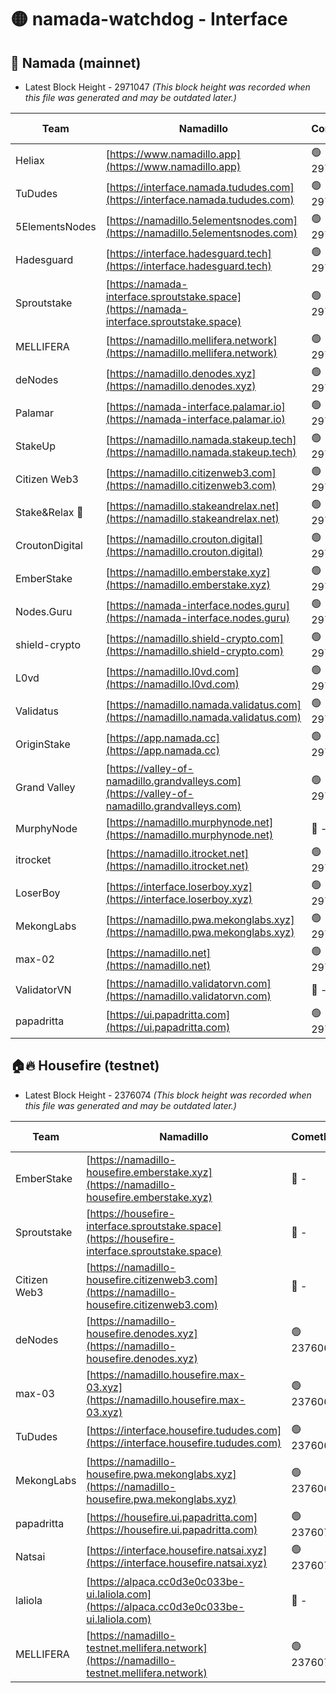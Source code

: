 # 🟡 namada-watchdog - Interface

## 🚀 Namada (mainnet)
- Latest Block Height - 2971047 *(This block height was recorded when this file was generated and may be outdated later.)*

| Team | Namadillo | CometBFT | Indexer | MASP Indexer |
|-|-|-|-|-|
| Heliax | [https://www.namadillo.app](https://www.namadillo.app) | 🟢 2971031 | 🟢 2971030 | 🟢 2971030 |
| TuDudes | [https://interface.namada.tududes.com](https://interface.namada.tududes.com) | 🟢 2971031 | 🟢 2971030 | 🟢 2971031 |
| 5ElementsNodes | [https://namadillo.5elementsnodes.com](https://namadillo.5elementsnodes.com) | 🟢 2971031 | 🟢 2971031 | 🟢 2971031 |
| Hadesguard | [https://interface.hadesguard.tech](https://interface.hadesguard.tech) | 🟢 2971032 | 🟢 2971031 | 🟢 2971031 |
| Sproutstake | [https://namada-interface.sproutstake.space](https://namada-interface.sproutstake.space) | 🟢 2971032 | 🔴 2797937 | 🟢 2971031 |
| MELLIFERA | [https://namadillo.mellifera.network](https://namadillo.mellifera.network) | 🟢 2971033 | 🟢 2971033 | 🟢 2971033 |
| deNodes | [https://namadillo.denodes.xyz](https://namadillo.denodes.xyz) | 🟢 2971034 | 🟢 2971033 | 🟢 2971034 |
| Palamar | [https://namada-interface.palamar.io](https://namada-interface.palamar.io) | 🟢 2971034 | 🟢 2971034 | 🟢 2971034 |
| StakeUp | [https://namadillo.namada.stakeup.tech](https://namadillo.namada.stakeup.tech) | 🟢 2971035 | 🟢 2971035 | 🟢 2971035 |
| Citizen Web3 | [https://namadillo.citizenweb3.com](https://namadillo.citizenweb3.com) | 🟢 2971035 | 🟢 2971035 | 🟢 2971035 |
| Stake&Relax 🦥 | [https://namadillo.stakeandrelax.net](https://namadillo.stakeandrelax.net) | 🟢 2971036 | 🟢 2971036 | 🟢 2971036 |
| CroutonDigital | [https://namadillo.crouton.digital](https://namadillo.crouton.digital) | 🟢 2971037 | 🟢 2971036 | 🟢 2971036 |
| EmberStake | [https://namadillo.emberstake.xyz](https://namadillo.emberstake.xyz) | 🟢 2971037 | 🟢 2971037 | 🟢 2971037 |
| Nodes.Guru | [https://namada-interface.nodes.guru](https://namada-interface.nodes.guru) | 🟢 2971037 | 🟢 2971037 | 🟢 2971037 |
| shield-crypto | [https://namadillo.shield-crypto.com](https://namadillo.shield-crypto.com) | 🟢 2971038 | 🟢 2971037 | 🟢 2971038 |
| L0vd | [https://namadillo.l0vd.com](https://namadillo.l0vd.com) | 🟢 2971039 | 🟢 2971038 | 🟢 2971039 |
| Validatus | [https://namadillo.namada.validatus.com](https://namadillo.namada.validatus.com) | 🟢 2971039 | 🟢 2971039 | 🟢 2971039 |
| OriginStake | [https://app.namada.cc](https://app.namada.cc) | 🟢 2971040 | 🟢 2971040 | 🟢 2971040 |
| Grand Valley | [https://valley-of-namadillo.grandvalleys.com](https://valley-of-namadillo.grandvalleys.com) | 🟢 2971040 | 🟢 2971040 | 🟢 2971040 |
| MurphyNode | [https://namadillo.murphynode.net](https://namadillo.murphynode.net) | 🔴 - | 🔴 - | 🔴 - |
| itrocket | [https://namadillo.itrocket.net](https://namadillo.itrocket.net) | 🟢 2971042 | 🟢 2971042 | 🟢 2971043 |
| LoserBoy | [https://interface.loserboy.xyz](https://interface.loserboy.xyz) | 🟢 2971043 | 🟢 2971043 | 🟢 2971043 |
| MekongLabs | [https://namadillo.pwa.mekonglabs.xyz](https://namadillo.pwa.mekonglabs.xyz) | 🟢 2971044 | 🟢 2971043 | 🟢 2971043 |
| max-02 | [https://namadillo.net](https://namadillo.net) | 🟢 2971044 | 🟢 2971044 | 🟢 2971044 |
| ValidatorVN | [https://namadillo.validatorvn.com](https://namadillo.validatorvn.com) | 🔴 - | 🔴 - | 🔴 - |
| papadritta | [https://ui.papadritta.com](https://ui.papadritta.com) | 🟢 2971047 | 🟢 2971047 | 🟢 2971046 |

## 🏠🔥 Housefire (testnet)
- Latest Block Height - 2376074 *(This block height was recorded when this file was generated and may be outdated later.)*

| Team | Namadillo | CometBFT | Indexer | MASP Indexer |
|-|-|-|-|-|
| EmberStake | [https://namadillo-housefire.emberstake.xyz](https://namadillo-housefire.emberstake.xyz) | 🔴 - | 🔴 - | 🔴 - |
| Sproutstake | [https://housefire-interface.sproutstake.space](https://housefire-interface.sproutstake.space) | 🔴 - | 🔴 - | 🔴 - |
| Citizen Web3 | [https://namadillo-housefire.citizenweb3.com](https://namadillo-housefire.citizenweb3.com) | 🔴 - | 🔴 - | 🔴 - |
| deNodes | [https://namadillo-housefire.denodes.xyz](https://namadillo-housefire.denodes.xyz) | 🟢 2376068 | 🟢 2376068 | 🟢 2376068 |
| max-03 | [https://namadillo.housefire.max-03.xyz](https://namadillo.housefire.max-03.xyz) | 🟢 2376069 | 🔴 2167206 | 🟢 2376068 |
| TuDudes | [https://interface.housefire.tududes.com](https://interface.housefire.tududes.com) | 🟢 2376069 | 🟢 2376069 | 🟢 2376069 |
| MekongLabs | [https://namadillo-housefire.pwa.mekonglabs.xyz](https://namadillo-housefire.pwa.mekonglabs.xyz) | 🟢 2376069 | 🟢 2376069 | 🟢 2376069 |
| papadritta | [https://housefire.ui.papadritta.com](https://housefire.ui.papadritta.com) | 🟢 2376070 | 🟢 2376070 | 🔴 - |
| Natsai | [https://interface.housefire.natsai.xyz](https://interface.housefire.natsai.xyz) | 🟢 2376072 | 🟢 2376072 | 🟢 2376073 |
| laliola | [https://alpaca.cc0d3e0c033be-ui.laliola.com](https://alpaca.cc0d3e0c033be-ui.laliola.com) | 🔴 - | 🔴 - | 🔴 - |
| MELLIFERA | [https://namadillo-testnet.mellifera.network](https://namadillo-testnet.mellifera.network) | 🟢 2376074 | 🟢 2376074 | 🟢 2376074 |

